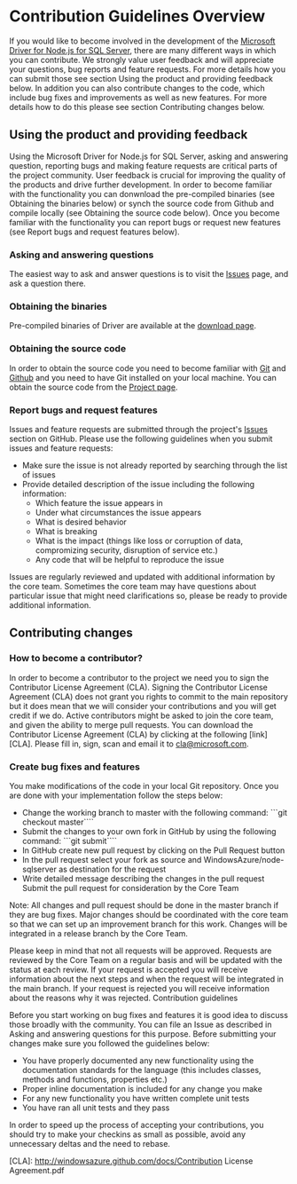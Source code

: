 
# Contribution Guidelines Overview

If you would like to become involved in the development of the [Microsoft Driver for Node.js for SQL Server][Project], there are many different ways in which you can contribute. We strongly value user feedback and will appreciate your questions, bug reports and feature requests. For more details how you can submit those see section Using the product and providing feedback below. In addition you can also contribute changes to the code, which include bug fixes and improvements as well as new features. For more details how to do this please see section Contributing changes below.

## Using the product and providing feedback

Using the Microsoft Driver for Node.js for SQL Server, asking and answering question, reporting bugs and making feature requests are critical parts of the project community. User feedback is crucial for improving the quality of the products and drive further development.
In order to become familiar with the functionality you can donwnload the pre-compiled binaries (see Obtaining the binaries below) or synch the source code from Github and compile locally (see Obtaining the source code below). Once you become familiar with the functionality you can report bugs or request new features (see Report bugs and request features below).

### Asking and answering questions

The easiest way to ask and answer questions is to visit the [Issues][Issues] page, and ask a question there.

### Obtaining the binaries

Pre-compiled binaries of Driver are available at the [download page][Download]. 

### Obtaining the source code

In order to obtain the source code you need to become familiar with [Git](http://progit.org/book/) and [Github](http://help.github.com/) and you need to have Git installed on your local machine. You can obtain the source code from the [Project page][Project].

### Report bugs and request features

Issues and feature requests are submitted through the project's [Issues][Issues] section on GitHub. Please use the following guidelines when you submit issues and feature requests:

* Make sure the issue is not already reported by searching through the list of issues
* Provide detailed description of the issue including the following information:
    * Which feature the issue appears in
    * Under what circumstances the issue appears
    * What is desired behavior
    * What is breaking
    * What is the impact (things like loss or corruption of data, compromizing security, disruption of service etc.)
    * Any code that will be helpful to reproduce the issue

Issues are regularly reviewed and updated with additional information by the core team. Sometimes the core team may have questions about particular issue that might need clarifications so, please be ready to provide additional information.

## Contributing changes
### How to become a contributor?

In order to become a contributor to the project we need you to sign the Contributor License Agreement (CLA). Signing the Contributor License Agreement (CLA) does not grant you rights to commit to the main repository but it does mean that we will consider your contributions and you will get credit if we do. Active contributors might be asked to join the core team, and given the ability to merge pull requests.
You can download the Contributor License Agreement (CLA) by clicking at the following [link][CLA]. Please fill in, sign, scan and email it to [cla@microsoft.com](mailto:cla@microsoft.com).

### Create bug fixes and features

You make modifications of the code in your local Git repository. Once you are done with your implementation follow the steps below:

* Change the working branch to master with the following command: ```git checkout master````
* Submit the changes to your own fork in GitHub by using the following command: ```git submit````
* In GitHub create new pull request by clicking on the Pull Request button
* In the pull request select your fork as source and WindowsAzure/node-sqlserver as destination for the request
* Write detailed message describing the changes in the pull request
    Submit the pull request for consideration by the Core Team

Note: All changes and pull request should be done in the master branch if they are bug fixes. Major changes should be coordinated with the core team so that we can set up an improvement branch for this work. Changes will be integrated in a release branch by the Core Team.

Please keep in mind that not all requests will be approved. Requests are reviewed by the Core Team on a regular basis and will be updated with the status at each review. If your request is accepted you will receive information about the next steps and when the request will be integrated in the main branch. If your request is rejected you will receive information about the reasons why it was rejected.
Contribution guidelines

Before you start working on bug fixes and features it is good idea to discuss those broadly with the community. You can file an Issue as described in Asking and answering questions for this purpose.
Before submitting your changes make sure you followed the guidelines below:

* You have properly documented any new functionality using the documentation standards for the language (this includes classes, methods and functions, properties etc.)
*   Proper inline documentation is included for any change you make  
* For any new functionality you have written complete unit tests
* You have ran all unit tests and they pass

In order to speed up the process of accepting your contributions, you should try to make your checkins as small as possible, avoid any unnecessary deltas and the need to rebase. 

[Issues]: https://github.com/WindowsAzure/node-sqlserver/issues
[Project]: https://github.com/WindowsAzure/node-sqlserver/
[Download]: http://www.microsoft.com/en-us/download/details.aspx?id=29995
[CLA]: http://windowsazure.github.com/docs/Contribution License Agreement.pdf